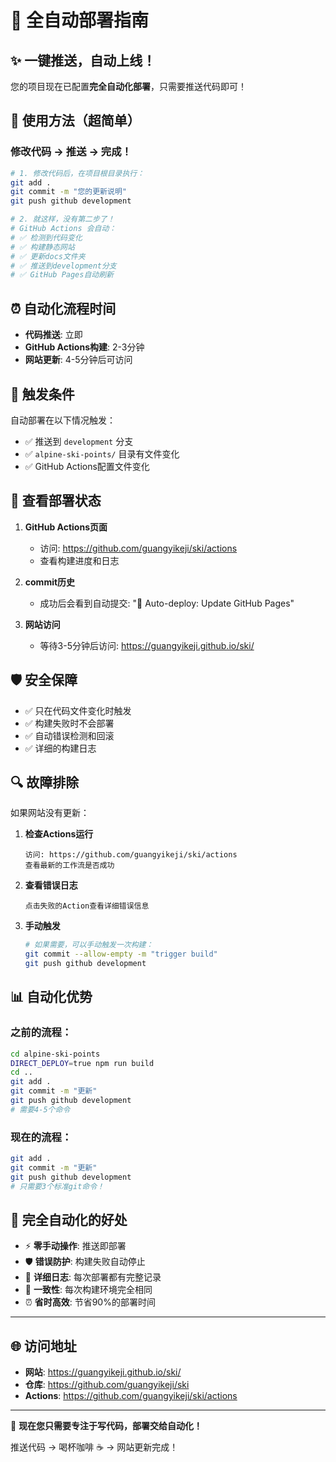# 🤖 全自动部署指南

## ✨ 一键推送，自动上线！

您的项目现在已配置**完全自动化部署**，只需要推送代码即可！

## 🚀 使用方法（超简单）

### 修改代码 → 推送 → 完成！

```bash
# 1. 修改代码后，在项目根目录执行：
git add .
git commit -m "您的更新说明"
git push github development

# 2. 就这样，没有第二步了！
# GitHub Actions 会自动：
# ✅ 检测到代码变化
# ✅ 构建静态网站
# ✅ 更新docs文件夹
# ✅ 推送到development分支
# ✅ GitHub Pages自动刷新
```

## ⏰ 自动化流程时间

- **代码推送**: 立即
- **GitHub Actions构建**: 2-3分钟
- **网站更新**: 4-5分钟后可访问

## 🎯 触发条件

自动部署在以下情况触发：
- ✅ 推送到 `development` 分支
- ✅ `alpine-ski-points/` 目录有文件变化
- ✅ GitHub Actions配置文件变化

## 📱 查看部署状态

1. **GitHub Actions页面**
   - 访问: https://github.com/guangyikeji/ski/actions
   - 查看构建进度和日志

2. **commit历史**
   - 成功后会看到自动提交: "🚀 Auto-deploy: Update GitHub Pages"

3. **网站访问**
   - 等待3-5分钟后访问: https://guangyikeji.github.io/ski/

## 🛡️ 安全保障

- ✅ 只在代码文件变化时触发
- ✅ 构建失败时不会部署
- ✅ 自动错误检测和回滚
- ✅ 详细的构建日志

## 🔍 故障排除

如果网站没有更新：

1. **检查Actions运行**
   ```
   访问: https://github.com/guangyikeji/ski/actions
   查看最新的工作流是否成功
   ```

2. **查看错误日志**
   ```
   点击失败的Action查看详细错误信息
   ```

3. **手动触发**
   ```bash
   # 如果需要，可以手动触发一次构建：
   git commit --allow-empty -m "trigger build"
   git push github development
   ```

## 📊 自动化优势

### 之前的流程：
```bash
cd alpine-ski-points
DIRECT_DEPLOY=true npm run build
cd ..
git add .
git commit -m "更新"
git push github development
# 需要4-5个命令
```

### 现在的流程：
```bash
git add .
git commit -m "更新"
git push github development
# 只需要3个标准git命令！
```

## 🎉 完全自动化的好处

- ⚡ **零手动操作**: 推送即部署
- 🛡️ **错误防护**: 构建失败自动停止
- 📝 **详细日志**: 每次部署都有完整记录
- 🔄 **一致性**: 每次构建环境完全相同
- ⏰ **省时高效**: 节省90%的部署时间

---

## 🌐 访问地址

- **网站**: https://guangyikeji.github.io/ski/
- **仓库**: https://github.com/guangyikeji/ski
- **Actions**: https://github.com/guangyikeji/ski/actions

---

🎯 **现在您只需要专注于写代码，部署交给自动化！**

推送代码 → 喝杯咖啡 ☕ → 网站更新完成！